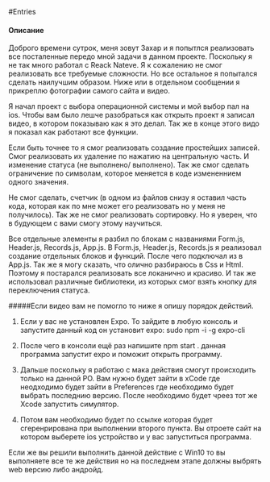 #Entries

#### Описание 

Доброго времени сутрок, меня зовут Захар и я попытлся реализовать все посталенные передо мной задачи в данном проекте. Поскольку я не так много работал с Reack Nateve. Я к сожалению не смог реализовать все требуемые сложности. Но все остальное я попытался сделать наилучшим образом. Ниже или в отдельном сообщении я прикреплю фотографии самого сайта и видео.

Я начал проект с выбора операционной системы и мой выбор пал на ios. Чтобы вам было лешче разобраться как открыть проект я записал видео, в котором показываю как я это делал. Так же в конце этого видо я показал как работают все функции. 

Если быть точнее то я смог реализовать создание простейших записей. Смог реализовать их удаление по нажатию на центральную часть. И изменение статуса (не выполнено/ выполнено). Так же смог сделать ограничение по символам, которое меняется в коде измененнием одного значения. 

Не смог сделать, счетчик (в одном из файлов снизу я оставил часть кода, которая как по мне может его реализовать но у меня не получилось). Так же не смог реализовать сортировку. Но я уверен, что в будующем с вами смогу этому научиться.

Все отдельные элементы я разбил по блокам с названиями Form.js, Header.js, Records.js, App.js. В Form.js, Header.js, Records.js я реализовал создание отдельных блоков и функций. После чего подключал из в App.js. Так же я могу сказать, что олично разбираюсь в Css и Html. Поэтому я постарался реализовать все локанично и красиво. И так же использовал различные библиотеки, из которых смог взять кнопку для переключения статуса.

#####Если видео вам не помогло то ниже я опишу порядок действий. 

1. Если у вас не установлен Expo. То зайдите в любую консоль и запустите данный код он установит expo: sudo npm -i -g expo-cli

2. После чего в консоли ещё раз напишите  npm start . данная программа запустит expo и поможит открыть программу.

3. Дальше поскольку я работаю с мака действия смогут происходить только на данной PO. Вам нужно будет зайти в xCode где неодходимо будет зайти в Preferences где необходимо будет выбрать последнию версию. После необходимо будет чреез тот же Xcode запустить симулятор.

4. Потом вам необходимо будет по ссылке которая будет сгеренрирована при выполнении второго пункта. Вы отроете сайт на котором выберете ios устройство и у вас запуститься программа. 

Если же вы решили выполнить данной действие с Win10 то вы выполняете все те же действия но на последнем этапе должны выбрять web версию либо андройд. 






